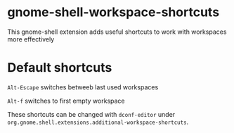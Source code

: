 # gnome-shell-workspace-shortcuts
This gnome-shell extension adds useful shortcuts to work with workspaces more effectively


# Default shortcuts
`Alt-Escape` switches betweeb last used workspaces

`Alt-f` switches to first empty workspace

These shortcuts can be changed with `dconf-editor` under `org.gnome.shell.extensions.additional-workspace-shortcuts`.
